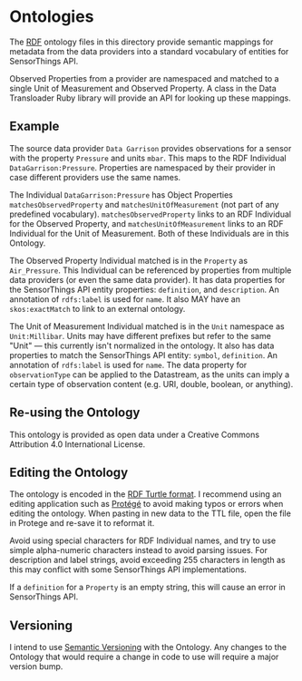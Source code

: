 # Ontologies

The [RDF] ontology files in this directory provide semantic mappings for metadata from the data providers into a standard vocabulary of entities for SensorThings API.

Observed Properties from a provider are namespaced and matched to a single Unit of Measurement and Observed Property. A class in the Data Transloader Ruby library will provide an API for looking up these mappings.

[RDF]: https://en.wikipedia.org/wiki/Resource_Description_Framework

## Example

The source data provider `Data Garrison` provides observations for a sensor with the property `Pressure` and units `mbar`. This maps to the RDF Individual `DataGarrison:Pressure`. Properties are namespaced by their provider in case different providers use the same names.

The Individual `DataGarrison:Pressure` has Object Properties `matchesObservedProperty` and `matchesUnitOfMeasurement` (not part of any predefined vocabulary). `matchesObservedProperty` links to an RDF Individual for the Observed Property, and `matchesUnitOfMeasurement` links to an RDF Individual for the Unit of Measurement. Both of these Individuals are in this Ontology.

The Observed Property Individual matched is in the `Property` as `Air_Pressure`. This Individual can be referenced by properties from multiple data providers (or even the same data provider). It has data properties for the SensorThings API entity properties: `definition`, and `description`. An annotation of `rdfs:label` is used for `name`. It also MAY have an `skos:exactMatch` to link to an external ontology.

The Unit of Measurement Individual matched is in the `Unit` namespace as `Unit:Millibar`. Units may have different prefixes but refer to the same "Unit" — this currently isn't normalized in the ontology. It also has data properties to match the SensorThings API entity: `symbol`, `definition`. An annotation of `rdfs:label` is used for `name`. The data property for `observationType` can be applied to the Datastream, as the units can imply a certain type of observation content (e.g. URI, double, boolean, or anything).

## Re-using the Ontology

This ontology is provided as open data under a Creative Commons Attribution 4.0 International License.

## Editing the Ontology

The ontology is encoded in the [RDF Turtle format][Turtle]. I recommend using an editing application such as [Protégé][Protege] to avoid making typos or errors when editing the ontology. When pasting in new data to the TTL file, open the file in Protege and re-save it to reformat it.

Avoid using special characters for RDF Individual names, and try to use simple alpha-numeric characters instead to avoid parsing issues. For description and label strings, avoid exceeding 255 characters in length as this may conflict with some SensorThings API implementations.

If a `definition` for a `Property` is an empty string, this will cause an error in SensorThings API.

[Protege]: https://protege.stanford.edu
[Turtle]: https://en.wikipedia.org/wiki/Turtle_(syntax)

## Versioning

I intend to use [Semantic Versioning][semver] with the Ontology. Any changes to the Ontology that would require a change in code to use will require a major version bump.

[semver]: https://semver.org
